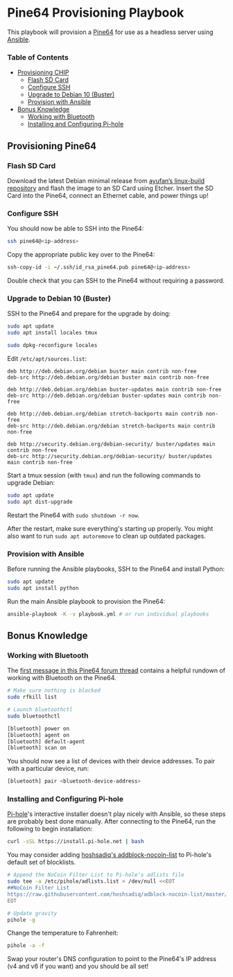 # Pine64 Provisioning Playbook

This playbook will provision a [Pine64](https://www.pine64.org) for use as a headless server using [Ansible](https://www.ansible.com).

### Table of Contents

- [Provisioning CHIP](#provisioning-pine64)
	- [Flash SD Card](#flash-sd-card)
	- [Configure SSH](#configure-ssh)
	- [Upgrade to Debian 10 (Buster)](#upgrade-to-debian-10--buster-)
	- [Provision with Ansible](#provision-with-ansible)
- [Bonus Knowledge](#bonus-knowledge)
	- [Working with Bluetooth](#working-with-bluetooth)
	- [Installing and Configuring Pi-hole](#installing-and-configuring-pi-hole)

## Provisioning Pine64

### Flash SD Card

Download the latest Debian minimal release from [ayufan’s linux-build repository](https://github.com/ayufan-pine64/linux-build) and flash the image to an SD Card using Etcher. Insert the SD Card into the Pine64, connect an Ethernet cable, and power things up!

### Configure SSH

You should now be able to SSH into the Pine64:

```sh
ssh pine64@<ip-address>
```

Copy the appropriate public key over to the Pine64:

```sh
ssh-copy-id -i ~/.ssh/id_rsa_pine64.pub pine64@<ip-address>
```

Double check that you can SSH to the Pine64 without requiring a password.

### Upgrade to Debian 10 (Buster)

SSH to the Pine64 and prepare for the upgrade by doing:

```sh
sudo apt update
sudo apt install locales tmux

sudo dpkg-reconfigure locales
```

Edit `/etc/apt/sources.list`:

```text
deb http://deb.debian.org/debian buster main contrib non-free
deb-src http://deb.debian.org/debian buster main contrib non-free

deb http://deb.debian.org/debian buster-updates main contrib non-free
deb-src http://deb.debian.org/debian buster-updates main contrib non-free

deb http://deb.debian.org/debian stretch-backports main contrib non-free
deb-src http://deb.debian.org/debian stretch-backports main contrib non-free

deb http://security.debian.org/debian-security/ buster/updates main contrib non-free
deb-src http://security.debian.org/debian-security/ buster/updates main contrib non-free
```

Start a tmux session (with `tmux`) and run the following commands to upgrade Debian:

```sh
sudo apt update
sudo apt dist-upgrade
```

Restart the Pine64 with `sudo shutdown -r now`.

After the restart, make sure everything's starting up properly. You might also want to run `sudo apt autoremove` to clean up outdated packages.

### Provision with Ansible

Before running the Ansible playbooks, SSH to the Pine64 and install Python:

```sh
sudo apt update
sudo apt install python
```

Run the main Ansible playbook to provision the Pine64:

```sh
ansible-playbook -K -v playbook.yml # or run individual playbooks
```

## Bonus Knowledge

### Working with Bluetooth

The [first message in this Pine64 forum thread](https://forum.pine64.org/showthread.php?tid=2248&pid=21412) contains a helpful rundown of working with Bluetooth on the Pine64.

```sh
# Make sure nothing is blocked
sudo rfkill list

# Launch bluetoothctl
sudo bluetoothctl

[bluetooth] power on
[bluetooth] agent on
[bluetooth] default-agent
[bluetooth] scan on
```

You should now see a list of devices with their device addresses. To pair with a particular device, run:

```sh
[bluetooth] pair <bluetooth-device-address>
```

### Installing and Configuring Pi-hole

[Pi-hole](https://github.com/pi-hole/pi-hole)'s interactive installer doesn't play nicely with Ansible, so these steps are probably best done manually. After connecting to the Pine64, run the following to begin installation:

```sh
curl -sSL https://install.pi-hole.net | bash
```

You may consider adding [hoshsadiq's addblock-nocoin-list](https://github.com/hoshsadiq/adblock-nocoin-list) to Pi-hole's default set of blocklists.

```sh
# Append the NoCoin Filter List to Pi-hole's adlists file
sudo tee -a /etc/pihole/adlists.list > /dev/null <<EOT
##NoCoin Filter List
https://raw.githubusercontent.com/hoshsadiq/adblock-nocoin-list/master/nocoin.txt
EOT

# Update gravity
pihole -g
```

Change the temperature to Fahrenheit:

```sh
pihole -a -f
```

Swap your router's DNS configuration to point to the Pine64's IP address (v4 and v6 if you want) and you should be all set!
